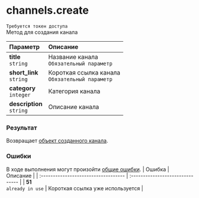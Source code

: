 # channels.create
`Требуется токен доступа`  
Метод для создания канала

| Параметр                      | Описание                                            |
| :---------------------------- | :-------------------------------------------------- |
| **title**<br />`string`       | Название канала<br />`Обязательный параметр`        |
| **short_link**<br />`string`  | Короткая ссылка канала<br />`Обязательный параметр` |
| **category**<br />`integer`   | Категория канала                                    |
| **description**<br />`string` | Описание канала                                     |

### Результат
Возвращает [объект созданного канала]().

### Ошибки
В ходе выполнения могут произойти [общие ошибки]().
| Ошибка                               | Описание                         |
| :----------------------------------- | :------------------------------- |
| **51**<br />`already in use`         | Короткая ссылка уже используется |